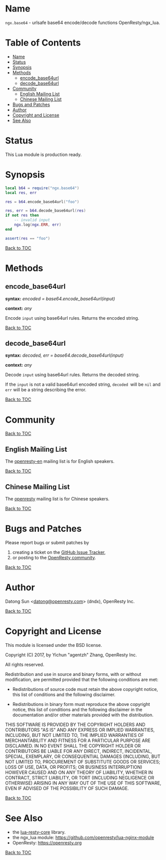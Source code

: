 Name
====

`ngx.base64` - urlsafe base64 encode/decode functions OpenResty/ngx\_lua.

Table of Contents
=================

* [Name](#name)
* [Status](#status)
* [Synopsis](#synopsis)
* [Methods](#methods)
    * [encode\_base64url](#encode_base64url)
    * [decode\_base64url](#decode_base64url)
* [Community](#community)
    * [English Mailing List](#english-mailing-list)
    * [Chinese Mailing List](#chinese-mailing-list)
* [Bugs and Patches](#bugs-and-patches)
* [Author](#author)
* [Copyright and License](#copyright-and-license)
* [See Also](#see-also)

Status
======

This Lua module is production ready.

Synopsis
========

```lua
local b64 = require("ngx.base64")
local res, err

res = b64.encode_base64url("foo")

res, err = b64.decode_base64url(res)
if not res then
    -- invalid input
    ngx.log(ngx.ERR, err)
end

assert(res == "foo")
```

[Back to TOC](#table-of-contents)

Methods
=======

encode\_base64url
-----------------
**syntax:** *encoded = base64.encode_base64url(input)*

**context:** *any*

Encode `input` using base64url rules. Returns the encoded string.

[Back to TOC](#table-of-contents)

decode\_base64url
-----------------
**syntax:** *decoded, err = base64.decode_base64url(input)*

**context:** *any*

Decode `input` using base64url rules. Returns the decoded string.

If the `input` is not a valid base64url encoded string, `decoded `will be `nil`
and `err` will be a string describing the error.

[Back to TOC](#table-of-contents)


Community
=========

[Back to TOC](#table-of-contents)

English Mailing List
--------------------

The [openresty-en](https://groups.google.com/group/openresty-en) mailing list is for English speakers.

[Back to TOC](#table-of-contents)

Chinese Mailing List
--------------------

The [openresty](https://groups.google.com/group/openresty) mailing list is for Chinese speakers.

[Back to TOC](#table-of-contents)

Bugs and Patches
================

Please report bugs or submit patches by

1. creating a ticket on the [GitHub Issue Tracker](https://github.com/openresty/lua-resty-core/issues),
1. or posting to the [OpenResty community](#community).

[Back to TOC](#table-of-contents)

Author
======

Datong Sun &lt;datong@openresty.com&gt; (dndx), OpenResty Inc.

[Back to TOC](#table-of-contents)

Copyright and License
=====================

This module is licensed under the BSD license.

Copyright (C) 2017, by Yichun "agentzh" Zhang, OpenResty Inc.

All rights reserved.

Redistribution and use in source and binary forms, with or without modification, are permitted provided that the following conditions are met:

* Redistributions of source code must retain the above copyright notice, this list of conditions and the following disclaimer.

* Redistributions in binary form must reproduce the above copyright notice, this list of conditions and the following disclaimer in the documentation and/or other materials provided with the distribution.

THIS SOFTWARE IS PROVIDED BY THE COPYRIGHT HOLDERS AND CONTRIBUTORS "AS IS" AND ANY EXPRESS OR IMPLIED WARRANTIES, INCLUDING, BUT NOT LIMITED TO, THE IMPLIED WARRANTIES OF MERCHANTABILITY AND FITNESS FOR A PARTICULAR PURPOSE ARE DISCLAIMED. IN NO EVENT SHALL THE COPYRIGHT HOLDER OR CONTRIBUTORS BE LIABLE FOR ANY DIRECT, INDIRECT, INCIDENTAL, SPECIAL, EXEMPLARY, OR CONSEQUENTIAL DAMAGES (INCLUDING, BUT NOT LIMITED TO, PROCUREMENT OF SUBSTITUTE GOODS OR SERVICES; LOSS OF USE, DATA, OR PROFITS; OR BUSINESS INTERRUPTION) HOWEVER CAUSED AND ON ANY THEORY OF LIABILITY, WHETHER IN CONTRACT, STRICT LIABILITY, OR TORT (INCLUDING NEGLIGENCE OR OTHERWISE) ARISING IN ANY WAY OUT OF THE USE OF THIS SOFTWARE, EVEN IF ADVISED OF THE POSSIBILITY OF SUCH DAMAGE.

[Back to TOC](#table-of-contents)

See Also
========
* the [lua-resty-core](https://github.com/openresty/lua-resty-core) library.
* the ngx_lua module: https://github.com/openresty/lua-nginx-module
* OpenResty: https://openresty.org

[Back to TOC](#table-of-contents)

